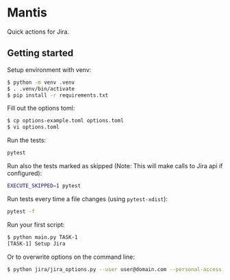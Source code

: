 # Mantis

Quick actions for Jira.

## Getting started

Setup environment with venv:

```sh
$ python -m venv .venv
$ . .venv/bin/activate
$ pip install -r requirements.txt
```

Fill out the options toml:

```sh
$ cp options-example.toml options.toml
$ vi options.toml
```

Run the tests:

```sh
pytest
```

Run also the tests marked as skipped (Note: This will make calls to Jira api if configured):

```sh
EXECUTE_SKIPPED=1 pytest
```

Run tests every time a file changes (using `pytest-xdist`):

```sh
pytest -f
```

Run your first script:

```sh
$ python main.py TASK-1
[TASK-1] Setup Jira
```

Or to overwrite options on the command line:

```sh
$ python jira/jira_options.py --user user@domain.com --personal-access-token $JIRA_TOKEN --jira-url=https://account.atlassian.net
```

